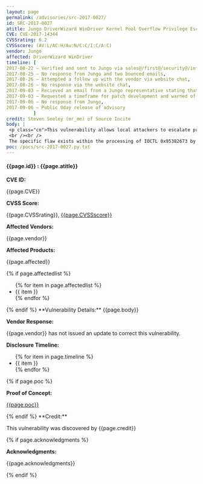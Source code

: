 ```yaml
---
layout: page
permalink: /advisories/src-2017-0027/
id: SRC-2017-0027
atitle: Jungo DriverWizard WinDriver Kernel Pool Overflow Privilege Escalation Vulnerability
CVE: CVE-2017-14344
CVSSrating: 6.2
CVSSscore: (AV:L/AC:H/Au:N/C:C/I:C/A:C)
vendor: Jungo
affected: DriverWizard WinDriver 
timeline: [
2017-08-22 – Verified and sent to Jungo via sales@/first@/security@/info@jungo.com,
2017-08-25 – No response from Jungo and two bounced emails,
2017-08-26 – Attempted a follow up with the vendor via website chat,
2017-08-26 – No response via the website chat,
2017-09-03 – Recieved an email from a Jungo representative stating that they are "looking into it",
2017-09-03 – Requested a timeframe for patch development and warned of possible 0day release,
2017-09-06 – No response from Jungo,
2017-09-06 – Public 0day release of advisory
          ]
credit: Steven Seeley (mr_me) of Source Incite
body: |
 <p class="cn">This vulnerability allows local attackers to escalate privileges on vulnerable installations of Jungo WinDriver. An attacker must first obtain the ability to execute low-privileged code on the target system in order to exploit this vulnerability.
 <br /><br />
 The specific flaw exists within the processing of IOCTL 0x95382673 by the windrvr1240 kernel driver. The issue lies in the failure to properly validate user-supplied data which can result in a kernel pool overflow. An attacker can leverage this vulnerability to execute arbitrary code under the context of kernel.</p>
poc: /pocs/src-2017-0027.py.txt
---
```


<h4><b>{{page.id}} : {{page.atitle}}</b></h4>

**CVE ID:**
<p class="cn">{{page.CVE}}</p>

**CVSS Score:**
<p class="cn">{{page.CVSSrating}}, <a href="https://nvd.nist.gov/cvss/v2-calculator?name={{page.CVE}}&vector={{page.CVSSscore}}">{{page.CVSSscore}}</a></p>

**Affected Vendors:**
<p class="cn">{{page.vendor}}</p>

**Affected Products:**
<p class="cn">{{page.affected}}</p>
{% if page.affectedlist %}
<ul class="cn">
{% for item in page.affectedlist %}
  <li>{{ item }}</li>
{% endfor %}
</ul>
{% endif %}
**Vulnerability Details:**
{{page.body}}

**Vendor Response:**

<p class="cn">{{page.vendor}} has not issued an update to correct this vulnerability.</p>

**Disclosure Timeline:**
<ul class="cn">
{% for item in page.timeline %}
  <li>{{ item }}</li>
{% endfor %}
</ul>
{% if page.poc %}

**Proof of Concept:**
<p class="cn"><a href="{{page.poc}}">{{page.poc}}</a></p>
{% endif %}
**Credit:**
<p class="cn">This vulnerability was discovered by {{page.credit}}</p>
{% if page.acknowledgments %}

**Acknowledgments:**
<p class="cn">{{page.acknowledgments}}</p>
{% endif %}
